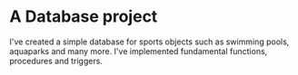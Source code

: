 # A Database project

I've created a simple database for sports objects such as swimming pools, aquaparks and many more. I've implemented fundamental functions, procedures and triggers.

